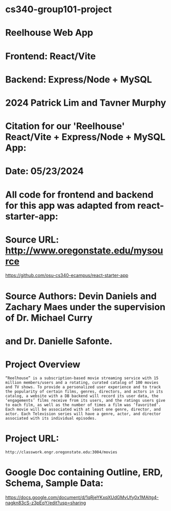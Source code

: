 # cs340-group101-project

# Reelhouse Web App
# Frontend: React/Vite
# Backend: Express/Node + MySQL
# 2024 Patrick Lim and Tavner Murphy

# Citation for our 'Reelhouse' React/Vite + Express/Node + MySQL App:
# Date: 05/23/2024
# All code for frontend and backend for this app was adapted from react-starter-app:
# Source URL: http://www.oregonstate.edu/mysource
https://github.com/osu-cs340-ecampus/react-starter-app
# Source Authors: Devin Daniels and Zachary Maes under the supervision of Dr. Michael Curry
# and Dr. Danielle Safonte.


# Project Overview
	“Reelhouse” is a subscription-based movie streaming service with 15 million members/users and a rotating, curated catalog of 100 movies and TV shows. To provide a personalized user experience and to track the popularity of certain films, genres, directors, and actors in its catalog, a website with a DB backend will record its user data, the ‘engagements’ films receive from its users, and the ratings users give to each film, as well as the number of times a film was ‘favorited’. Each movie will be associated with at least one genre, director, and actor. Each Television series will have a genre, actor, and director associated with its individual episodes.

# Project URL:
    http://classwork.engr.oregonstate.edu:3004/movies


# Google Doc containing Outline, ERD, Schema, Sample Data:
https://docs.google.com/document/d/1qRjeYKxqXUdGMvUfy0x1MAltg4-nagkn83cS-z3pEqY/edit?usp=sharing
